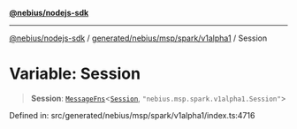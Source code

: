[**@nebius/nodejs-sdk**](../../../../../../README.md)

---

[@nebius/nodejs-sdk](../../../../../../README.md) / [generated/nebius/msp/spark/v1alpha1](../README.md) / Session

# Variable: Session

> **Session**: [`MessageFns`](../../../../../../runtime/protos/core/interfaces/MessageFns.md)\<[`Session`](../interfaces/Session.md), `"nebius.msp.spark.v1alpha1.Session"`\>

Defined in: src/generated/nebius/msp/spark/v1alpha1/index.ts:4716
